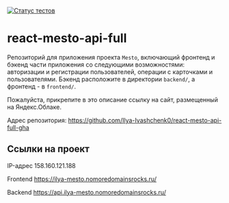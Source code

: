 [![Статус тестов](../../actions/workflows/tests.yml/badge.svg)](../../actions/workflows/tests.yml)

# react-mesto-api-full
Репозиторий для приложения проекта `Mesto`, включающий фронтенд и бэкенд части приложения со следующими возможностями: авторизации и регистрации пользователей, операции с карточками и пользователями. Бэкенд расположите в директории `backend/`, а фронтенд - в `frontend/`.

Пожалуйста, прикрепите в это описание ссылку на сайт, размещенный на Яндекс.Облаке.

Адрес репозитория: https://github.com/Ilya-Ivashchenk0/react-mesto-api-full-gha

## Ссылки на проект

IP-адрес 158.160.121.188

Frontend https://ilya-mesto.nomoredomainsrocks.ru/

Backend https://api.ilya-mesto.nomoredomainsrocks.ru/
